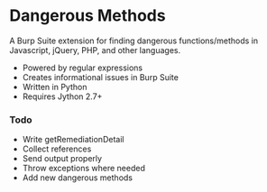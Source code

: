 # Dangerous Methods
A Burp Suite extension for finding dangerous functions/methods in Javascript, jQuery, PHP, and other languages.

* Powered by regular expressions
* Creates informational issues in Burp Suite
* Written in Python
* Requires Jython 2.7+ 

### Todo
* Write getRemediationDetail
* Collect references
* Send output properly
* Throw exceptions where needed
* Add new dangerous methods
